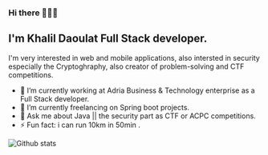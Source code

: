 ### Hi there 👨🏻‍💻
## I'm Khalil Daoulat Full Stack developer. 
I'm very interested in web and mobile applications, also intersted in security especially the Cryptoghraphy, also creator of problem-solving and CTF competitions.

- 🔭 I’m currently working at Adria Business & Technology enterprise as a Full Stack developer.
- 🌱 I’m currently freelancing on Spring boot projects.
- 💬 Ask me about Java || the security part as CTF or ACPC competitions.
- ⚡ Fun fact: i can run 10km in 50min .

![Github stats](https://github-readme-stats.vercel.app/api?username=Vvoox&theme=tokyonight&show_icons=true)
